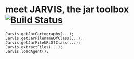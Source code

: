 # meet JARVIS, the jar toolbox [![Build Status](https://secure.travis-ci.org/rlespinasse/jarvis.png?branch=master)](http://travis-ci.org/rlespinasse/jarvis)

 	Jarvis.getJarCartography(...);
 	Jarvis.getJarFilenameOfClass(...);
 	Jarvis.getJarFileURLOfClass(...);
 	Jarvis.extractFiles(...);
    Jarvis.loadAgent();

